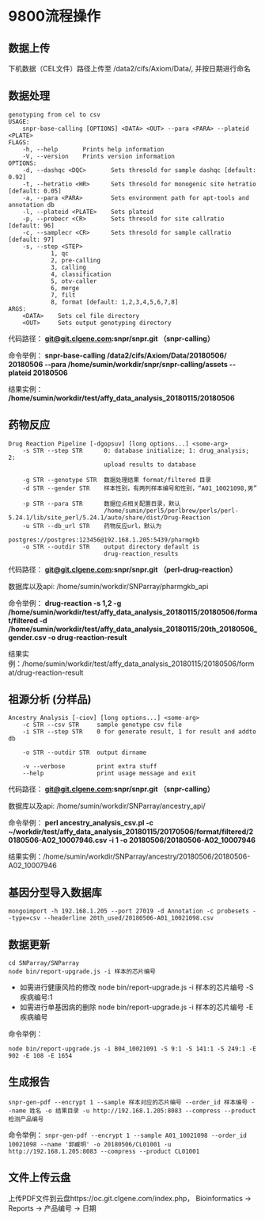 # 9800流程操作

## 数据上传
下机数据（CEL文件）路径上传至 /data2/cifs/Axiom/Data/,  并按日期进行命名

## 数据处理

```
genotyping from cel to csv
USAGE:
    snpr-base-calling [OPTIONS] <DATA> <OUT> --para <PARA> --plateid <PLATE>
FLAGS:
    -h, --help       Prints help information
    -V, --version    Prints version information
OPTIONS:
    -d, --dashqc <DQC>       Sets thresold for sample dashqc [default: 0.92]
    -t, --hetratio <HR>      Sets thresold for monogenic site hetratio [default: 0.05]
    -a, --para <PARA>        Sets environment path for apt-tools and annotation db
    -l, --plateid <PLATE>    Sets plateid
    -p, --probecr <CR>       Sets thresold for site callratio [default: 96]
    -c, --samplecr <CR>      Sets thresold for sample callratio [default: 97]
    -s, --step <STEP>
            1, qc
            2, pre-calling
            3, calling
            4, classification
            5, otv-caller
            6, merge
            7, filt
            8, format [default: 1,2,3,4,5,6,7,8]
ARGS:
    <DATA>    Sets cel file directory
    <OUT>     Sets output genotyping directory
```

代码路径： **git@git.clgene.com:snpr/snpr.git （snpr-calling）**

命令举例： **snpr-base-calling /data2/cifs/Axiom/Data/20180506/ 20180506 --para /home/sumin/workdir/snpr/snpr-calling/assets --plateid 20180506**

结果实例：
**/home/sumin/workdir/test/affy_data_analysis_20180115/20180506**


## 药物反应
```
Drug Reaction Pipeline [-dgopsuv] [long options...] <some-arg>
	-s STR --step STR      0: database initialize; 1: drug_analysis; 2:
	                       upload results to database
	                     
	-g STR --genotype STR  数据处理结果 format/filtered 目录
	-d STR --gender STR    样本性别，有两列样本编号和性别，“A01_10021098,男”
	                     
	-p STR --para STR      数据位点相关配置目录，默认
	                       /home/sumin/perl5/perlbrew/perls/perl-5.24.1/lib/site_perl/5.24.1/auto/share/dist/Drug-Reaction
	-u STR --db_url STR    药物反应url，默认为
	                       postgres://postgres:123456@192.168.1.205:5439/pharmgkb
	-o STR --outdir STR    output directory default is
	                       drug-reaction_results
```
代码路径： **git@git.clgene.com:snpr/snpr.git （perl-drug-reaction）**

数据库以及api: /home/sumin/workdir/SNParray/pharmgkb_api

命令举例： **drug-reaction -s 1,2 -g /home/sumin/workdir/test/affy_data_analysis_20180115/20180506/format/filtered  -d /home/sumin/workdir/test/affy_data_analysis_20180115/20th_20180506_gender.csv  -o drug-reaction-result**

结果实例：/home/sumin/workdir/test/affy_data_analysis_20180115/20180506/format/drug-reaction-result

## 祖源分析 (分样品)
```
Ancestry Analysis [-ciov] [long options...] <some-arg>
	-c STR --csv STR     sample genotype csv file
	-i STR --step STR    0 for generate result, 1 for result and addto db
	                   
	-o STR --outdir STR  output dirname
	                   
	-v --verbose         print extra stuff
	--help               print usage message and exit

```
代码路径： **git@git.clgene.com:snpr/snpr.git （snpr-calling）**

数据库以及api: /home/sumin/workdir/SNParray/ancestry_api/

命令举例： **perl ancestry_analysis_csv.pl  -c ~/workdir/test/affy_data_analysis_20180115/20170506/format/filtered/20180506-A02_10007946.csv -i 1 -o 20180506/20180506-A02_10007946**

结果实例：/home/sumin/workdir/SNParray/ancestry/20180506/20180506-A02_10007946


## 基因分型导入数据库
```
mongoimport -h 192.168.1.205 --port 27019 -d Annotation -c probesets --type=csv --headerline 20th_used/20180506-A01_10021098.csv
```

## 数据更新
```
cd SNParray/SNParray
node bin/report-upgrade.js -i 样本的芯片编号
```
- 如需进行健康风险的修改 node bin/report-upgrade.js -i 样本的芯片编号 -S 疾病编号:1 
- 如需进行单基因病的删除 node bin/report-upgrade.js -i 样本的芯片编号 -E 疾病编号

命令举例：
```
node bin/report-upgrade.js -i B04_10021091 -S 9:1 -S 141:1 -S 249:1 -E 902 -E 108 -E 1654
```

## 生成报告
```
snpr-gen-pdf --encrypt 1 --sample 样本对应的芯片编号 --order_id 样本编号 --name 姓名 -o 结果目录 -u http://192.168.1.205:8083 --compress --product 检测产品编号
```

命令举例： 
```snpr-gen-pdf --encrypt 1 --sample A01_10021098 --order_id 10021098 --name '郭臧明' -o 20180506/CL01001 -u http://192.168.1.205:8083 --compress --product CL01001```

## 文件上传云盘
上传PDF文件到云盘https://oc.git.clgene.com/index.php， Bioinformatics -> Reports -> 产品编号 -> 日期